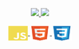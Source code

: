 <div align="center">
  <a href="https://github.com/LohanMB">
  <img height="180em" src="https://github-readme-stats.vercel.app/api?username=lohan&show_icons=true&theme=dark&include_all_commits=true&count_private=true"/>
  <img height="180em" src="https://github-readme-stats.vercel.app/api/top-langs/?username=lohan&layout=compact&langs_count=7&theme=dark"/>
</div>
  <div align="center" style="display: inline_block"><br>
  <img align="center" alt="Lohan-Js" height="30" width="40" src="https://raw.githubusercontent.com/devicons/devicon/master/icons/javascript/javascript-plain.svg">
  <img align="center" alt="Lohan-HTML" height="30" width="40" src="https://raw.githubusercontent.com/devicons/devicon/master/icons/html5/html5-original.svg">
  <img align="center" alt="Lohan-CSS" height="30" width="40" src="https://raw.githubusercontent.com/devicons/devicon/master/icons/css3/css3-original.svg">
</div>
